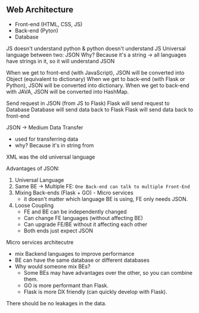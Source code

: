 ## Web Architecture

- Front-end (HTML, CSS, JS)
- Back-end (Pyton)
- Database

JS doesn't understand python & python doesn't understand JS
Universal language between two: JSON
Why?
Because it's a string -> all languages have strings in it, so it will understand JSON

When we get to front-end (with JavaScript), JSON will be converted into Object (equivalent to dictionary)
When we get to back-end (with Flask or Python), JSON will be converted into dictionary.
When we get to back-end with JAVA, JSON will be converted into HashMap.

Send request in JSON (from JS to Flask)
Flask will send request to Database
Database will send data back to Flask
Flask will send data back to front-end

JSON -> Medium Data Transfer

- used for transferring data
- why? Because it's in string from

XML was the old universal language

Advantages of JSON:

1. Universal Language
2. Same BE -> Multiple FE: `One Back-end can talk to multiple Front-End`
3. Mixing Back-ends (Flask + GO) - Micro services
   - it doesn't matter which language BE is using, FE only needs JSON.
4. Loose Coupling
   - FE and BE can be independently changed
   - Can change FE languages (without affecting BE)
   - Can upgrade FE/BE without it affecting each other
   - Both ends just expect JSON

Micro services architecutre

- mix Backend languages to improve performance
- BE can have the same database or different databases
- Why would someone mix BEs?
  - Some BEs may have advantages over the other, so you can combine them.
  - GO is more performant than Flask.
  - Flask is more DX friendly (can quickly develop with Flask).

There should be no leakages in the data.
